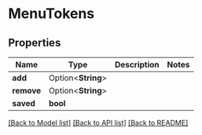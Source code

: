 # MenuTokens

## Properties

Name | Type | Description | Notes
------------ | ------------- | ------------- | -------------
**add** | Option<**String**> |  | 
**remove** | Option<**String**> |  | 
**saved** | **bool** |  | 

[[Back to Model list]](../README.md#documentation-for-models) [[Back to API list]](../README.md#documentation-for-api-endpoints) [[Back to README]](../README.md)


